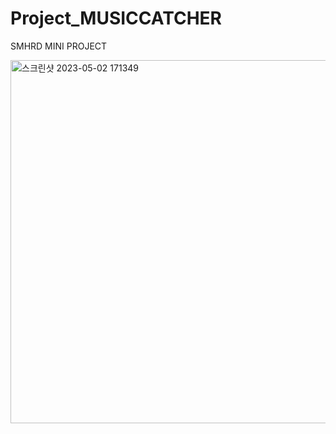# Project_MUSICCATCHER
SMHRD MINI PROJECT

<img width="581" alt="스크린샷 2023-05-02 171349" src="https://user-images.githubusercontent.com/119400088/235615938-226a7308-e171-470e-8d39-244ddb7b5f70.png">
